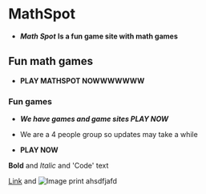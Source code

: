
# MathSpot
- ***Math Spot*** **Is a fun game site with math games**
## Fun math games
- **PLAY MATHSPOT NOWWWWWWW**
### Fun games

- **_We have games and game sites PLAY NOW_**

- We are a 4 people group so updates may take a while
- **PLAY NOW** 

**Bold** and _Italic_ and 'Code' text

[Link](url) and ![Image](src)
print ahsdfjafd
